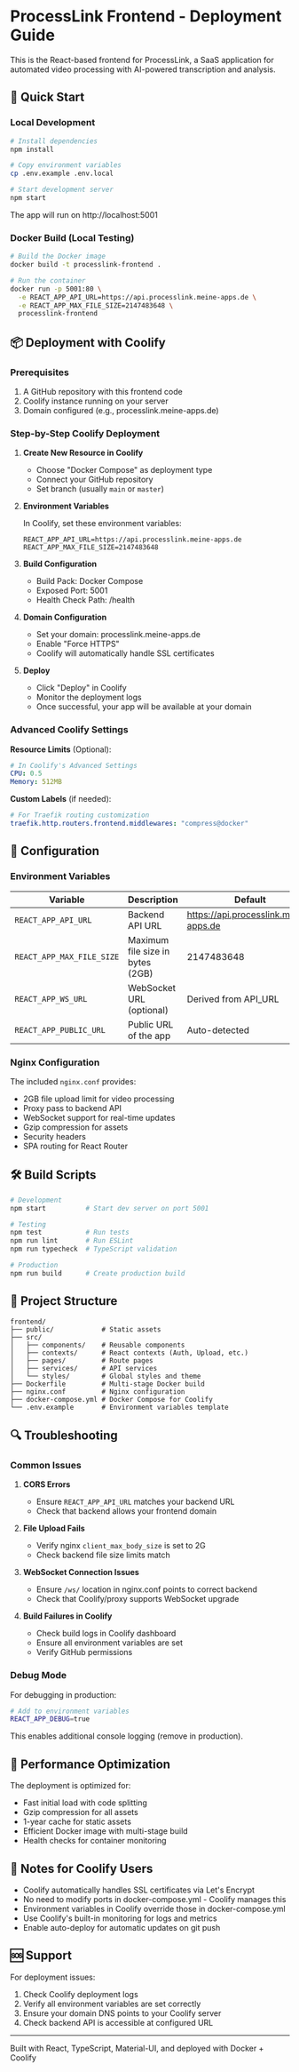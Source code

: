 # ProcessLink Frontend - Deployment Guide

This is the React-based frontend for ProcessLink, a SaaS application for automated video processing with AI-powered transcription and analysis.

## 🚀 Quick Start

### Local Development

```bash
# Install dependencies
npm install

# Copy environment variables
cp .env.example .env.local

# Start development server
npm start
```

The app will run on http://localhost:5001

### Docker Build (Local Testing)

```bash
# Build the Docker image
docker build -t processlink-frontend .

# Run the container
docker run -p 5001:80 \
  -e REACT_APP_API_URL=https://api.processlink.meine-apps.de \
  -e REACT_APP_MAX_FILE_SIZE=2147483648 \
  processlink-frontend
```

## 📦 Deployment with Coolify

### Prerequisites

1. A GitHub repository with this frontend code
2. Coolify instance running on your server
3. Domain configured (e.g., processlink.meine-apps.de)

### Step-by-Step Coolify Deployment

1. **Create New Resource in Coolify**
   - Choose "Docker Compose" as deployment type
   - Connect your GitHub repository
   - Set branch (usually `main` or `master`)

2. **Environment Variables**
   
   In Coolify, set these environment variables:
   ```
   REACT_APP_API_URL=https://api.processlink.meine-apps.de
   REACT_APP_MAX_FILE_SIZE=2147483648
   ```

3. **Build Configuration**
   - Build Pack: Docker Compose
   - Exposed Port: 5001
   - Health Check Path: /health

4. **Domain Configuration**
   - Set your domain: processlink.meine-apps.de
   - Enable "Force HTTPS"
   - Coolify will automatically handle SSL certificates

5. **Deploy**
   - Click "Deploy" in Coolify
   - Monitor the deployment logs
   - Once successful, your app will be available at your domain

### Advanced Coolify Settings

**Resource Limits** (Optional):
```yaml
# In Coolify's Advanced Settings
CPU: 0.5
Memory: 512MB
```

**Custom Labels** (if needed):
```yaml
# For Traefik routing customization
traefik.http.routers.frontend.middlewares: "compress@docker"
```

## 🔧 Configuration

### Environment Variables

| Variable | Description | Default |
|----------|-------------|---------|
| `REACT_APP_API_URL` | Backend API URL | https://api.processlink.meine-apps.de |
| `REACT_APP_MAX_FILE_SIZE` | Maximum file size in bytes (2GB) | 2147483648 |
| `REACT_APP_WS_URL` | WebSocket URL (optional) | Derived from API_URL |
| `REACT_APP_PUBLIC_URL` | Public URL of the app | Auto-detected |

### Nginx Configuration

The included `nginx.conf` provides:
- 2GB file upload limit for video processing
- Proxy pass to backend API
- WebSocket support for real-time updates
- Gzip compression for assets
- Security headers
- SPA routing for React Router

## 🛠 Build Scripts

```bash
# Development
npm start          # Start dev server on port 5001

# Testing
npm test           # Run tests
npm run lint       # Run ESLint
npm run typecheck  # TypeScript validation

# Production
npm run build      # Create production build
```

## 📁 Project Structure

```
frontend/
├── public/            # Static assets
├── src/
│   ├── components/    # Reusable components
│   ├── contexts/      # React contexts (Auth, Upload, etc.)
│   ├── pages/         # Route pages
│   ├── services/      # API services
│   └── styles/        # Global styles and theme
├── Dockerfile         # Multi-stage Docker build
├── nginx.conf         # Nginx configuration
├── docker-compose.yml # Docker Compose for Coolify
└── .env.example       # Environment variables template
```

## 🔍 Troubleshooting

### Common Issues

1. **CORS Errors**
   - Ensure `REACT_APP_API_URL` matches your backend URL
   - Check that backend allows your frontend domain

2. **File Upload Fails**
   - Verify nginx `client_max_body_size` is set to 2G
   - Check backend file size limits match

3. **WebSocket Connection Issues**
   - Ensure `/ws/` location in nginx.conf points to correct backend
   - Check that Coolify/proxy supports WebSocket upgrade

4. **Build Failures in Coolify**
   - Check build logs in Coolify dashboard
   - Ensure all environment variables are set
   - Verify GitHub permissions

### Debug Mode

For debugging in production:
```bash
# Add to environment variables
REACT_APP_DEBUG=true
```

This enables additional console logging (remove in production).

## 🚀 Performance Optimization

The deployment is optimized for:
- Fast initial load with code splitting
- Gzip compression for all assets
- 1-year cache for static assets
- Efficient Docker image with multi-stage build
- Health checks for container monitoring

## 📝 Notes for Coolify Users

- Coolify automatically handles SSL certificates via Let's Encrypt
- No need to modify ports in docker-compose.yml - Coolify manages this
- Environment variables in Coolify override those in docker-compose.yml
- Use Coolify's built-in monitoring for logs and metrics
- Enable auto-deploy for automatic updates on git push

## 🆘 Support

For deployment issues:
1. Check Coolify deployment logs
2. Verify all environment variables are set correctly
3. Ensure your domain DNS points to your Coolify server
4. Check backend API is accessible at configured URL

---

Built with React, TypeScript, Material-UI, and deployed with Docker + Coolify